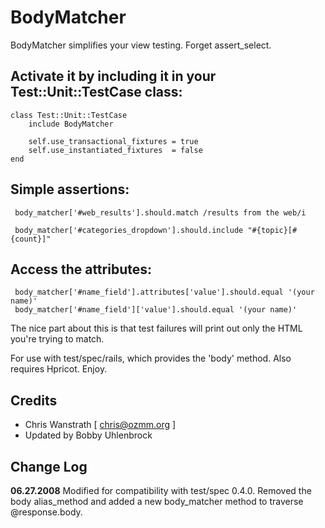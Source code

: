 # BodyMatcher

BodyMatcher simplifies your view testing.  Forget assert_select.

## Activate it by including it in your Test::Unit::TestCase class:

	class Test::Unit::TestCase
	    include BodyMatcher

	    self.use_transactional_fixtures = true
	    self.use_instantiated_fixtures  = false
	end

## Simple assertions:

	 body_matcher['#web_results'].should.match /results from the web/i

	 body_matcher['#categories_dropdown'].should.include "#{topic}[#{count}]" 

## Access the attributes:

	 body_matcher['#name_field'].attributes['value'].should.equal '(your name)'
	 body_matcher['#name_field']['value'].should.equal '(your name)'

The nice part about this is that test failures will print out only
the HTML you're trying to match.

For use with test/spec/rails, which provides the 'body' method.  Also 
requires Hpricot. Enjoy.
 
## Credits

* Chris Wanstrath [ chris@ozmm.org ]
* Updated by Bobby Uhlenbrock

## Change Log

**06.27.2008** Modified for compatibility with test/spec 0.4.0.
Removed the body alias_method and added a new body_matcher method 
to traverse @response.body.